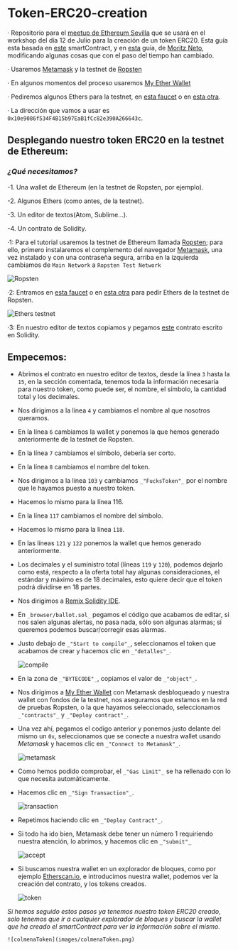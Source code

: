 # Token-ERC20-creation
· Repositorio para el [meetup de Ethereum Sevilla](http://meetu.ps/e/Fx10g/wtQqS/a) que se usará en el workshop del día 12 de Julio para la creación de un token ERC20.
Esta guía esta basada en [este](https://github.com/bitfwdcommunity/Issue-your-own-ERC20-token/blob/master/contracts/erc20_tutorial.sol) smartContract, y en [esta](https://medium.com/bitfwd/how-to-issue-your-own-token-on-ethereum-in-less-than-20-minutes-ac1f8f022793) guía, de [Moritz Neto](https://medium.com/@netomoritz), modificando algunas cosas que con el paso del tiempo han cambiado.

· Usaremos [Metamask](https://metamask.io/) y la testnet de [Ropsten](https://ropsten.etherscan.io/) 

· En algunos momentos del proceso usaremos [My Ether Wallet](https://www.myetherwallet.com/)

· Pediremos algunos Ethers para la testnet, en [esta faucet](http://faucet.ropsten.be:3001/) o en [esta otra](https://faucet.metamask.io/).

· La dirección que vamos a usar es `0x10e9086f534F4B15b97EaB1fCc82e390A266643c`.

## Desplegando nuestro token ERC20 en la testnet de Ethereum:

### _¿Qué necesitamos?_

-1. Una wallet de Ethereum (en la testnet de Ropsten, por ejemplo).

-2. Algunos Ethers (como antes, de la testnet).

-3. Un editor de textos(Atom, Sublime...).

-4. Un contrato de Solidity.


·1: Para el tutorial usaremos la testnet de Ethereum llamada [Ropsten](https://ropsten.etherscan.io/); para ello, primero instalaremos el complemento del navegador [Metamask](https://metamask.io/), una vez instalado y con una contraseña segura, arriba en la izquierda cambiamos de `Main Network` a `Ropsten Test Network` 
       
 ![Ropsten](images/Ropsten.png)
    
·2: Entramos en [esta faucet](http://faucet.ropsten.be:3001/) o en [esta otra](https://faucet.metamask.io/) para pedir Ethers de la testnet de Ropsten.
        
  ![Ethers testnet](images/ropstenEther.png)
    
·3: En nuestro editor de textos copiamos y pegamos [este](https://github.com/bitfwdcommunity/Issue-your-own-ERC20-token/blob/master/contracts/erc20_tutorial.sol) contrato escrito  en Solidity.


## Empecemos:
- Abrimos el contrato en nuestro editor de textos, desde la línea `3` hasta la `15`, en la sección comentada, tenemos toda la información necesaria para nuestro token, como puede ser, el nombre, el símbolo, la cantidad total y los decimales.

- Nos dirigimos a la línea `4` y cambiamos el nombre al que nosotros queramos.

- En la línea `6` cambiamos la wallet y ponemos la que hemos generado anteriormente de la testnet de Ropsten.

- En la línea `7` cambiamos el símbolo, debería ser corto.

- En la línea `8` cambiamos el nombre del token.

- Nos dirigimos a la línea `103` y cambiamos `_"FucksToken"_` por el nombre que le hayamos puesto a nuestro token.

- Hacemos lo mismo para la línea 116.

- En la línea `117` cambiamos el nombre del símbolo.

- Hacemos lo mismo para la línea `118`.

- En las líneas `121` y `122` ponemos la wallet que hemos generado anteriormente.

- Los decimales y el suministro total (líneas `119` y `120`), podemos dejarlo como está, respecto a la oferta total hay algunas consideraciones, el estándar y máximo es de 18 decimales, esto quiere decir que el token podrá dividirse en 18 partes.

- Nos dirigimos a [Remix Solidity IDE](http://remix.ethereum.org/).

- En `_browser/ballot.sol_` pegamos el código que acabamos de editar, si nos salen algunas alertas, no pasa nada, sólo son algunas alarmas; si queremos podemos buscar/corregir esas alarmas.

- Justo debajo de `_"Start to compile"_`, seleccionamos el token que acabamos de crear y hacemos clic en `_"detalles"_`.

    ![compile](images/compile.png)

- En la zona de `_"BYTECODE"_`, copiamos el valor de `_"object"_`.

- Nos dirigimos a [My Ether Wallet](https://www.myetherwallet.com/) con Metamask desbloqueado y nuestra wallet con fondos de la testnet, nos aseguramos que estamos en la red de pruebas Ropsten, o la que hayamos seleccionado, seleccionamos `_"contracts"_`  y `_"Deploy contract"_`.

- Una vez ahí, pegamos el codigo anterior y ponemos justo delante del mismo un `0x`, seleccionamos que se conecte a nuestra wallet usando _Metamask_ y hacemos clic en `_"Connect to Metamask"_`.

    ![metamask](images/metamask.png)

- Como hemos podido comprobar, el `_"Gas Limit"_` se ha rellenado con lo que necesita automáticamente.

- Hacemos clic en `_"Sign Transaction"_`.

    ![transaction](images/signTransaction.png)

- Repetimos haciendo clic en `_"Deploy Contract"_`.

- Si todo ha ido bien, Metamask debe tener un número 1 requiriendo nuestra atención, lo abrimos, y hacemos clic en `_"submit"_`

    ![accept](images/accept.png)

- Si buscamos nuestra wallet en un explorador de bloques, como por ejemplo [Etherscan.io](https://ropsten.etherscan.io/), e introducimos nuestra wallet, podemos ver la creación del contrato, y los tokens creados.

    ![token](images/token.png)


*Si hemos seguido estos pasos ya tenemos nuestro token ERC20 creado, solo tenemos que ir a cualquier explorador de bloques y buscar la wallet que ha creado el smartContract para ver la información sobre el mismo.*

    ![colmenaToken](images/colmenaToken.png)
